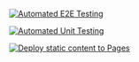 [![Automated E2E Testing](https://github.com/bmsf/social-media-client/actions/workflows/e2e-test.yml/badge.svg)](https://github.com/bmsf/social-media-client/actions/workflows/e2e-test.yml)

[![Automated Unit Testing](https://github.com/bmsf/social-media-client/actions/workflows/unit-test.yml/badge.svg)](https://github.com/bmsf/social-media-client/actions/workflows/unit-test.yml)

[![Deploy static content to Pages](https://github.com/bmsf/social-media-client/actions/workflows/pages.yml/badge.svg)](https://github.com/bmsf/social-media-client/actions/workflows/pages.yml)
